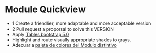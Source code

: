 # Module Quickview
* 1 Create a friendlier, more adaptable and more acceptable version
* 2 Pull request a proporsal to solve this VERSION
* Apply [Tables bootstrap 5.0](https://getbootstrap.com/docs/5.0/content/tables/)
* Highlight and route visually appropriate shades to grays.
* Adecuar a [paleta de colores del Modulo distintivo](https://fb.com/2155408994590720/)
